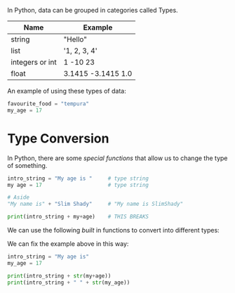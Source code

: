 In Python, data can be grouped in categories called Types. 

| Name            | Example            |
| ---             | ---                |
| string          | "Hello"            |
| list            | '1, 2, 3, 4'       |
| integers or int | 1 -10 23           |
| float           | 3.1415 -3.1415 1.0 |

An example of using these types of data:
```python 
favourite_food = "tempura"
my_age = 17
```

# Type Conversion
In Python, there are some *special functions* that allow us to change the type of something.
```python
intro_string = "My age is "     # type string
my age = 17                     # type string

# Aside
"My name is" + "Slim Shady"     # "My name is SlimShady"

print(intro_string + my+age)    # THIS BREAKS
```

We can use the following *built* in functions to convert into different types:

We can fix the example above in this way:
```python 
intro_string = "My age is"
my_age = 17

print(intro_string + str(my+age))
print(intro_string + " " + str(my_age))

```
